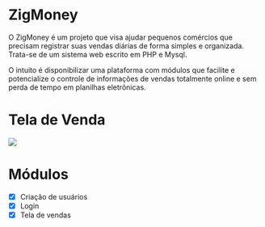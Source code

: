 # ZigMoney

<p>
O ZigMoney é um projeto que visa ajudar pequenos comércios que precisam registrar suas vendas diárias de forma simples e organizada. Trata-se de um sistema web escrito em PHP e Mysql. 
</p>

<p>
O intuito é disponibilizar uma plataforma com módulos que facilite e potencialize o controle de informações de vendas totalmente online e sem perda de tempo em planilhas eletrônicas. 
</p>

# Tela de Venda
<img src="https://raw.githubusercontent.com/valdiney/zig/master/prints/tela_de_venda.png"/>

# Módulos
- [x] Criação de usuários
- [x] Login
- [x] Tela de vendas
